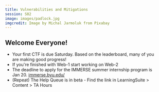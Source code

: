 ```yaml
---
title: Vulnerabilities and Mitigations
session: S02
image: images/padlock.jpg
imgcredit: Image by Michal Jarmoluk from Pixabay
---
```


## Welcome Everyone!

* Your first CTF is due Saturday. Based on the leaderboard, many of you are making good progress!
* If you're finished with Web-1 start working on Web-2
* The deadline to apply for the IMMERSE summer internship program is Jan 20. [immerse.byu.edu/](https://immerse.byu.edu/)
* (Repeat) The Help Queue is in beta - Find the link in LearningSuite > Content > TA Hours

